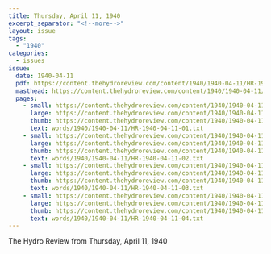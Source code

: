 ```yaml
---
title: Thursday, April 11, 1940
excerpt_separator: "<!--more-->"
layout: issue
tags:
  - "1940"
categories:
  - issues
issue:
  date: 1940-04-11
  pdf: https://content.thehydroreview.com/content/1940/1940-04-11/HR-1940-04-11.pdf
  masthead: https://content.thehydroreview.com/content/1940/1940-04-11/masthead/HR-1940-04-11.jpg
  pages:
    - small: https://content.thehydroreview.com/content/1940/1940-04-11/small/HR-1940-04-11-01.jpg
      large: https://content.thehydroreview.com/content/1940/1940-04-11/large/HR-1940-04-11-01.jpg
      thumb: https://content.thehydroreview.com/content/1940/1940-04-11/thumbnails/HR-1940-04-11-01.jpg
      text: words/1940/1940-04-11/HR-1940-04-11-01.txt
    - small: https://content.thehydroreview.com/content/1940/1940-04-11/small/HR-1940-04-11-02.jpg
      large: https://content.thehydroreview.com/content/1940/1940-04-11/large/HR-1940-04-11-02.jpg
      thumb: https://content.thehydroreview.com/content/1940/1940-04-11/thumbnails/HR-1940-04-11-02.jpg
      text: words/1940/1940-04-11/HR-1940-04-11-02.txt
    - small: https://content.thehydroreview.com/content/1940/1940-04-11/small/HR-1940-04-11-03.jpg
      large: https://content.thehydroreview.com/content/1940/1940-04-11/large/HR-1940-04-11-03.jpg
      thumb: https://content.thehydroreview.com/content/1940/1940-04-11/thumbnails/HR-1940-04-11-03.jpg
      text: words/1940/1940-04-11/HR-1940-04-11-03.txt
    - small: https://content.thehydroreview.com/content/1940/1940-04-11/small/HR-1940-04-11-04.jpg
      large: https://content.thehydroreview.com/content/1940/1940-04-11/large/HR-1940-04-11-04.jpg
      thumb: https://content.thehydroreview.com/content/1940/1940-04-11/thumbnails/HR-1940-04-11-04.jpg
      text: words/1940/1940-04-11/HR-1940-04-11-04.txt
---
```


The Hydro Review from Thursday, April 11, 1940

<!--more-->

